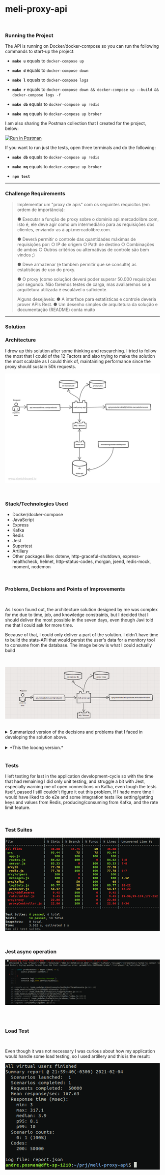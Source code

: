 # **meli-proxy-api**

<br>

### Running the Project
The API is running on Docker/docker-compose so you can run the following commands to start-up the project: 
- **`make u`**  equals to `docker-compose up`  

- **`make d`**  equals to `docker-compose down`  

- **`make l`**  equals to `docker-compose logs`  

- **`make r`**  equals to `docker-compose down && docker-compose up --build && docker-compose logs -f`  

- **`make db`** equals to `docker-compose up redis`

- **`make mq`** equals to `docker-compose up broker`

I am also sharing the Postman collection that I created for the project, below:
<br>

[![Run in Postman](https://run.pstmn.io/button.svg)](https://app.getpostman.com/run-collection/4498e08ff48bd828f32d)

If you want to run just the tests, open three terminals and do the following:
- **`make db`** equals to `docker-compose up redis`
- **`make mq`** equals to `docker-compose up broker`

- **`npm test`**

---

### **Challenge Requirements**
>Implementar um "proxy de apis" com os seguintes requisitos (em ordem de importância):
>   
> ● Executar a função de proxy sobre o domínio api.mercadolibre.com, isto é, ele
> deve agir como um intermediário para as requisições dos clientes, enviando-as à
> api.mercadolibre.com.
> 
> ● Deverá permitir o controle das quantidades máximas de requisições por:
>     ○ IP de origem
>     ○ Path de destino
>     ○ Combinações de ambos
>     ○ Outros critérios ou alternativas de controle são bem vindos ;)
>     
> ● Deve armazenar (e também permitir que se consulte) as estatísticas de uso do
> proxy.
> 
> ● O proxy (como solução) deverá poder superar 50.000 requisições por segundo.
> Não faremos testes de carga, mas avaliaremos se a arquitetura utilizada é escalável o suficiente.
> 
> Alguns desejáveis:
>     ● A interface para estatísticas e controle deveria prover APIs Rest.
>     ● Um desenho simples de arquitetura da solução e  documentação (README) conta muito
---

### **Solution**

### **Architecture** 

I drew up this solution after some thinking and researching. I tried to follow the most that I could of the 12 Factors and also trying to make the solution the most scalable as I could think of, maintaining performance since the proxy should sustain 50k requests. 
        
![meli-proxy architecture](images/meli_proxy_architecture.jpg "meli-proxy architecture")

<br>

### **Stack/Technologies Used**
 * Docker/docker-compose
 * JavaScript
 * Express
 * Kafka
 * Redis
 * Jest
 * Supertest
 * Artillery
 * Other packages like: dotenv, http-graceful-shutdown, express-healthcheck, helmet, http-status-codes, morgan, jsend, redis-mock, moment, nodemon

<br>

### **Problems, Decisions and Points of Improvements**
<br>

As I soon found out, the architecture solution designed by me was complex for me due to time, job, and knowledge constraints, but I decided that I should deliver the most possible in the seven days, even though Javi told me that I could ask for more time.

Because of that, I could only deliver a part of the solution. I didn't have time to build the stats-API that would persist the user's data for a monitory tool to consume from the database. The image below is what I could actually build

<br>

![built meli-proxy architecture](images/built_meli_proxy_architecture.png "built meli-proxy architecture")

<br>

<details>
    <summary> Summarized version of the decisions and problems that I faced in developing the solution above.</summary>
<p>
I believe that I complicated and over-engineered the tools and solutions in relation to the actual time that I had fully dedicated to building the application. I would have been better making it more simple and with doing so having time to build that rest of the systems and divulge time to refine and improve my code 
</p>
</details>

<br>

<details>   
    <summary> *This the looong version.*</summary>
<p>
The first of many roadblocks was the language used to develop this application. 
My first thought was to write in Golang because of performance, but I was afraid that I would not be able to develop the core of the functionalities in time for the deadline since I had a lot more to learn. I opted for Javascript/Node because I'm more proficient in it and would less of an obstacle compared to Golang, but if you have the time, here is a personal project still in development written by me in Golang: https://github.com/andreposman/magic-number


My next problem was to choose what MQ to use between RabbitMQ, Kafka, or even Redis with a Pub/Sub (that I didn't know was possible). After some research, I choose Kafka as my MQ/Streaming Service because of its scalability, high-performance, and high-throughput. But in hindsight, it was a bit of an overkill and over-engineering, which I should have avoided since it was my first time implementing an MQ. If I could start again, I would have chosen Redis or RabbitMQ. 
I lost a lot of time trying to configure and make Kafka work properly. I am certain that even though it works, a more experienced developer would have done a better job handling the connections, I/O operations, and especially the configuration on docker/docker-compose. 

Regarding the in-memory solution, my first idea was to use the application itself to manipulate the data, but that would not be a good idea because if the application crashed, I would lose all of the data, and it would be complicated to scale if needed also, it would be making my app stateful which would infringe one of the 12 Factors, that says the application should be stateless.
So I ended up choosing Redis, but I believe the same problems that I mentioned above with Kafka could apply here since was also my first time using it, the rate-limit/proxy logic that I used has more get/set operations that are needed, but it was the only way that I was able to make it work and meet the requirements.
</p>
</details>

<br>


### Tests


I left testing for last in the application development-cycle so with the time that had remaining I did only unit testing, and struggle a bit with Jest, especially warning me of open connections on Kafka, even tough the tests itself, passed I still couldn't figure it out this problem, If I hade more time I would have liked to do e2e and some integration tests like setting/getting keys and values from Redis, producing/consuming from Kafka, and the rate limit feature.

<br>

### Test Suites

![jest-results](images/jest-results.png "jest-results")
<br>

<br>

### Jest async operation


![jest-async-error](images/jest_async_error.png "jest async error")

<br>
<br>

### Load Test
<br>

Even though it was not necessary I was curious about how my application would handle some load testing, so I used artillery and this is the result:

![artillery load test result](images/artillery_load_test_result.png "artillery load test result")